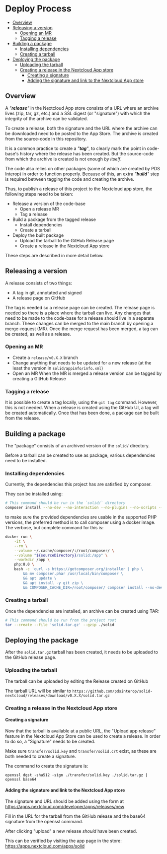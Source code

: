 # Deploy Process

<!-- toc -->

- [Overview](#overview)
- [Releasing a version](#releasing-a-version)
  - [Opening an MR](#opening-an-mr)
  - [Tagging a release](#tagging-a-release)
- [Building a package](#building-a-package)
  - [Installing dependencies](#installing-dependencies)
  - [Creating a tarball](#creating-a-tarball)
- [Deploying the package](#deploying-the-package)
  - [Uploading the tarball](#uploading-the-tarball)
  - [Creating a release in the Nextcloud App store](#creating-a-release-in-the-nextcloud-app-store)
    - [Creating a signature](#creating-a-signature)
    - [Adding the signature and link to the Nextcloud App store](#adding-the-signature-and-link-to-the-nextcloud-app-store)

<!-- tocstop -->

## Overview

A _"**release**"_ in the Nextcloud App store consists of a URL where an archive lives (zip, tar, gz, etc.) and a SSL digest (or "signature") with which the integrity of the archive can be validated.

To create a release, both the signature and the URL where the archive can be downloaded need to be posted to the App Store.
The archive is created from the source-code in this repository.

It is a common practice to create a _"**tag**"_, to clearly mark the point in code-base's history where the release has been created.
But the source-code from which the archive is created is not enough _by itself_.

The code also relies on other packages (some of which are created by PDS Interop) in order to function properly.
Because of this, an extra _"**build**"_ step is required between tagging the code and creating the archive.

Thus, to publish a release of this project to the Nextcloud app store, the following steps need to be taken:

- Release a version of the code-base
  - Open a release MR
  - Tag a release
- Build a package from the tagged release
  - Install dependencies
  - Create a tarball
- Deploy the built package
  - Upload the tarball to the GitHub Release page
  - Create a release in the Nextcloud App store

These steps are described in more detail below.

## Releasing a version

A release consists of two things:

- A tag in git, annotated and signed
- A release page on GitHub

The tag is needed so a release page can be created. The release page is needed so there is a place where the tarball can live.
Any changes that need to be made to the code-base for a release should live in a separate branch.
These changes can be merged to the main branch by opening a merge-request (MR).
Once the merge request has been merged, a tag can be created, as well as a release.

### Opening an MR

- Create a `release/v0.X.X` branch
- Change anything that needs to be updated for a new release (at the least the version in `solid/appinfo/info.xml`)
- Open an MR
When the MR is merged a release version can be tagged by creating a GitHub Release

### Tagging a release

It is possible to create a tag locally, using the `git tag` command.
However, this is not needed. When a release is created using the GitHub UI, a tag will be created automatically.
Once that has been done, a package can be built from the release.

## Building a package

The "package" consists of an archived version of the `solid/` directory.

Before a tarball can be created to use as package, various dependencies need to be installed.

### Installing dependencies

Currently, the dependencies this project has are satisfied by composer.

They can be installed using:

```sh
# This command should be run in the `solid/` directory
composer install --no-dev --no-interaction --no-plugins --no-scripts --prefer-dist
```

to make sure the provided dependencies are usable in the supported PHP versions, the preferred method is to call composer using a docker image. The verbose, but complete command for this is:

```sh
docker run \
    -it \
    --rm \
    --volume ~/.cache/composer/:/root/composer/ \
    --volume "${sourceDirectory}/solid:/app" \
    --workdir /app \
    php:8.0 \
    bash -c 'curl -s https://getcomposer.org/installer | php \
        && mv composer.phar /usr/local/bin/composer \
        && apt update \
        && apt install -y git zip \
        && COMPOSER_CACHE_DIR=/root/composer/ composer install --no-dev --no-interaction --no-plugins --no-scripts --prefer-dist \

```

### Creating a tarball

Once the dependencies are installed, an archive can be created using TAR:

```sh
# This command should be run from the project root
tar --create --file 'solid.tar.gz' --gzip ./solid
```

## Deploying the package

After the `solid.tar.gz` tarball has been created, it needs to be uploaded to the GitHub release page.

### Uploading the tarball

The tarball can be uploaded by editing the Release created on GitHub

The tarball URL will be similar to `https://github.com/pdsinterop/solid-nextcloud/releases/download/v0.X.X/solid.tar.gz`

### Creating a release in the Nextcloud App store

#### Creating a signature

Now that the tarball is available at a public URL, the "Upload app release" feature in the Nextcloud App Store can be used to create a release. In order to do so, a "Signature" needs to be created.

Make sure `transfer/solid.key` and `transfer/solid.crt` exist, as these are both needed to create a signature.

The command to create the signature is:

```
openssl dgst -sha512 -sign ./transfer/solid.key ./solid.tar.gz | openssl base64
```

#### Adding the signature and link to the Nextcloud App store

The signature and URL should be added using the form at https://apps.nextcloud.com/developer/apps/releases/new

Fill in the URL for the tarball from the GitHub release and the base64 signature from the openssl command.

After clicking "upload" a new release _should_ have been created.

This can be verified by visiting the app page in the store: https://apps.nextcloud.com/apps/solid
